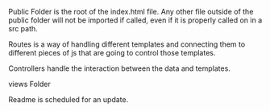 Public Folder is the root of the index.html file.
Any other file outside of the public folder will not be imported if called, even if it is properly called on in a src path.


Routes is a way of handling different templates and connecting them to different pieces of js that are going to control those templates.

Controllers handle the interaction between the data and templates.

views Folder

Readme is scheduled for an update.
